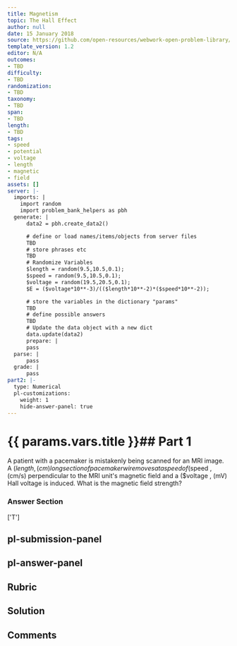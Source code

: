 ```yaml
---
title: Magnetism
topic: The Hall Effect
author: null
date: 15 January 2018
source: https://github.com/open-resources/webwork-open-problem-library/tree/master/Contrib/BrockPhysics/College_Physics_Urone/22.Magnetism/22-06.The_Hall_Effect/NU_U17_22_06_008.pg
template_version: 1.2
editor: N/A
outcomes:
- TBD
difficulty:
- TBD
randomization:
- TBD
taxonomy:
- TBD
span:
- TBD
length:
- TBD
tags:
- speed
- potential
- voltage
- length
- magnetic
- field
assets: []
server: |-
  imports: |
    import random
    import problem_bank_helpers as pbh
  generate: |
      data2 = pbh.create_data2()

      # define or load names/items/objects from server files
      TBD
      # store phrases etc
      TBD
      # Randomize Variables
      $length = random(9.5,10.5,0.1);
      $speed = random(9.5,10.5,0.1);
      $voltage = random(19.5,20.5,0.1);
      $E = ($voltage*10**-3)/(($length*10**-2)*($speed*10**-2));

      # store the variables in the dictionary "params"
      TBD
      # define possible answers
      TBD
      # Update the data object with a new dict
      data.update(data2)
      prepare: |
      pass
  parse: |
      pass
  grade: |
      pass
part2: |-
  type: Numerical
  pl-customizations:
    weight: 1
    hide-answer-panel: true
---
```


# {{ params.vars.title }}## Part 1 
A patient with a pacemaker is mistakenly being scanned for an MRI image. A ($length , (cm) long section of pacemaker wire moves at a speed of ($speed , (cm/s) perpendicular to the MRI unit's magnetic field and a ($voltage , (mV) Hall voltage is induced. What is the magnetic field strength? 


### Answer Section 
['T']

## pl-submission-panel 


## pl-answer-panel 


## Rubric 


## Solution 


## Comments 


